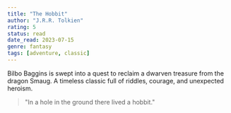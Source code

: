 ```yaml
---
title: "The Hobbit"
author: "J.R.R. Tolkien"
rating: 5
status: read
date_read: 2023-07-15
genre: fantasy
tags: [adventure, classic]
---
```


Bilbo Baggins is swept into a quest to reclaim a dwarven treasure from the dragon Smaug. A timeless classic full of riddles, courage, and unexpected heroism.

> "In a hole in the ground there lived a hobbit."
